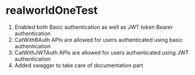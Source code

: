 # realworldOneTest
1. Enabled both Basic authentication as well as JWT token Bearer authentication
2. CatWithBAuth APIs are allowed for users authenticated using basic authentication
3. CatWithJWTAuth APIs are allowed for users authenticated using JWT authentication
4. Added swagger to take care of documentation part
